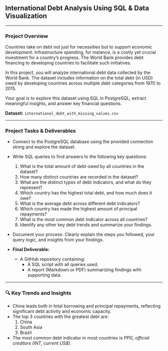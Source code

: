## International Debt Analysis Using SQL & Data Visualization

---

### Project Overview
Countries take on debt not just for necessities but to support economic development. Infrastructure spending, for instance, is a costly yet crucial investment for a country’s progress. The World Bank provides debt financing to developing countries to facilitate such initiatives.

In this project, you will analyze international debt data collected by the World Bank. The dataset includes information on the total debt (in USD) owed by developing countries across multiple debt categories from 1970 to 2015.

Your goal is to explore this dataset using SQL in PostgreSQL, extract meaningful insights, and answer key financial questions.

**Dataset:** `international_debt_with_missing_values.csv`

---

### Project Tasks & Deliverables
- Connect to the PostgreSQL database using the provided connection string and explore the dataset.
- Write SQL queries to find answers to the following key questions:

    1. What is the total amount of debt owed by all countries in the dataset?
    2. How many distinct countries are recorded in the dataset?
    3. What are the distinct types of debt indicators, and what do they represent?
    4. Which country has the highest total debt, and how much does it owe?
    5. What is the average debt across different debt indicators?
    6. Which country has made the highest amount of principal repayments?
    7. What is the most common debt indicator across all countries?
    8. Identify any other key debt trends and summarize your findings.

- Document your process: Clearly explain the steps you followed, your query logic, and insights from your findings.

- **Final Deliverable:**
  - A GitHub repository containing:  
    - A SQL script with all queries used.  
    - A report (Markdown or PDF) summarizing findings with supporting data. 

---

### 🔍 Key Trends and Insights
- China leads both in total borrowing and principal repayments, reflecting significant debt activity and economic capacity.
- The top 3 countries with the greatest debt are:
    1. China
    2. South Asia
    3. Brazil
- The most common debt indicator in most countries is *PPG, official creditors (INT, current US$)*.
